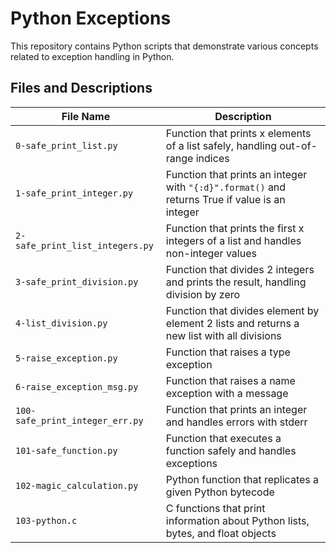 # Python Exceptions

This repository contains Python scripts that demonstrate various concepts related to exception handling in Python.

## Files and Descriptions

| File Name | Description |
|-----------|-------------|
| `0-safe_print_list.py` | Function that prints x elements of a list safely, handling out-of-range indices |
| `1-safe_print_integer.py` | Function that prints an integer with `"{:d}".format()` and returns True if value is an integer |
| `2-safe_print_list_integers.py` | Function that prints the first x integers of a list and handles non-integer values |
| `3-safe_print_division.py` | Function that divides 2 integers and prints the result, handling division by zero |
| `4-list_division.py` | Function that divides element by element 2 lists and returns a new list with all divisions |
| `5-raise_exception.py` | Function that raises a type exception |
| `6-raise_exception_msg.py` | Function that raises a name exception with a message |
| `100-safe_print_integer_err.py` | Function that prints an integer and handles errors with stderr |
| `101-safe_function.py` | Function that executes a function safely and handles exceptions |
| `102-magic_calculation.py` | Python function that replicates a given Python bytecode |
| `103-python.c` | C functions that print information about Python lists, bytes, and float objects |